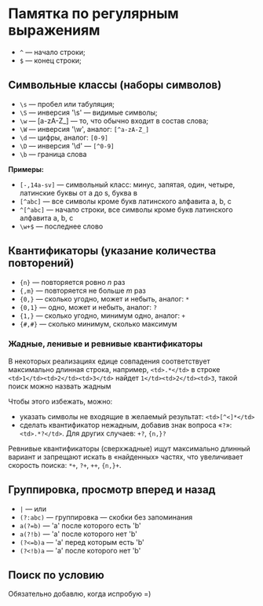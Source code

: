 # Памятка по регулярным выражениям

* `^` — начало строки;
* `$` — конец строки;

## Символьные классы (наборы символов)

* `\s` — пробел или табуляция;
* `\S` — инверсия '\s' — видимые символы;
* `\w` — [a-zA-Z_] — то, что обычно входит в состав слова;
* `\W` — инверсия '\w', аналог: `[^a-zA-Z_]`
* `\d` — цифры, аналог: `[0-9]`
* `\D` — инверсия '\d' — `[^0-9]`
* `\b` — граница слова

**Примеры:**

* `[-,14a-sv]` — символьный класс: минус, запятая, один, четыре, латинские буквы от a до s, буква в
* `[^abc]` — все символы кроме букв латинского алфавита a, b, c
* `^[^abc]` — начало строки, все символы кроме букв латинского алфавита a, b, c
* `\w+$` — последнее слово

## Квантификаторы (указание количества повторений)

* `{n}` — повторяется ровно _n_ раз
* `{,m}` — повторяется не больше _m_ раз
* `{0,}` — сколько угодно, может и небыть, аналог: `*`
* `{0,1}` — одно, может и небыть, аналог: `?`
* `{1,}` — сколько угодно, минимум одно, аналог: `+`
* `{#,#}` — сколько минимум, сколько максимум

### Жадные, ленивые и ревнивые квантификаторы

В некоторых реализациях едице совпадения соответствует максимально длинная строка, например, `<td>.*</td>` в строке `<td>1</td><td>2</td><td>3</td>` найдет `1</td><td>2</td><td>3`, такой поиск можно назвать жадным

Чтобы этого избежать, можно:

* указать символы не входящие в желаемый результат: `<td>[^<]*</td>`
* сделать квантификатор нежадным, добавив знак вопроса «`?`»: `<td>.*?</td>`. Для других случаев: `+?`, `{n,}?`

Ревнивые квантификаторы (сверхжадные) ищут максимально длинный вариант и запрещают искать в «найденных» частях, что увеличивает скорость поиска: `*+`, `?+`, `++`, `{n,}+`.

## Группировка, просмотр вперед и назад

* `|` — или
* `(?:abc)` — группировка — скобки без запоминания
* `a(?=b)` — 'a' после которого есть 'b'
* `a(?!b)` — 'a' после которого нет 'b'
* `(?<=b)a` — 'a' перед которым есть 'b'
* `(?<!b)a` — 'a' после которого нет 'b'

## Поиск по условию

Обязательно добавлю, когда испробую =)
